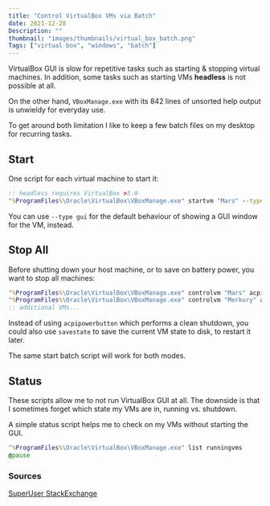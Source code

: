 ```yaml
---
title: "Control VirtualBox VMs via Batch"
date: 2021-12-28
Description: ""
thumbnail: "images/thumbnails/virtual_box_batch.png"
Tags: ["virtual box", "windows", "batch"]
---
```


VirtualBox GUI is slow for repetitive tasks such as starting & stopping virtual
machines. In addition, some tasks such as starting VMs **headless** is not
possible at all.

On the other hand, `VBoxManage.exe` with its 842 lines of unsorted help output
is unwieldy for everyday use.

To get around both limitation I like to keep a few batch files on my desktop
for recurring tasks.

## Start

One script for each virtual machine to start it:
```bat
:: headless requires VirtualBox >5.0
"%ProgramFiles%\Oracle\VirtualBox\VBoxManage.exe" startvm "Mars" --type headless
```

You can use `--type gui` for the default behaviour of showing a GUI window
for the VM, instead.

## Stop All

Before shutting down your host machine, or to save on battery power, you want
to stop all machines:

```bat
"%ProgramFiles%\Oracle\VirtualBox\VBoxManage.exe" controlvm "Mars" acpipowerbutton
"%ProgramFiles%\Oracle\VirtualBox\VBoxManage.exe" controlvm "Merkury" acpipowerbutton
:: additional VMs...
```

Instead of using `acpipowerbutton` which performs a clean shutdown, you could
also use `savestate` to save the current VM state to disk, to restart it later.

The same start batch script will work for both modes.

## Status

These scripts allow me to not run VirtualBox GUI at all. The downside
is that I sometimes forget which state my VMs are in, running vs. shutdown.

A simple status script helps me to check on my VMs without starting the GUI.

```bat
"%ProgramFiles%\Oracle\VirtualBox\VBoxManage.exe" list runningvms
@pause
```

### Sources

[SuperUser StackExchange](https://superuser.com/a/996832)
